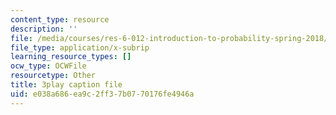 ```yaml
---
content_type: resource
description: ''
file: /media/courses/res-6-012-introduction-to-probability-spring-2018/e038a686ea9c2ff37b0770176fe4946a_8odFouBR2wE.srt
file_type: application/x-subrip
learning_resource_types: []
ocw_type: OCWFile
resourcetype: Other
title: 3play caption file
uid: e038a686-ea9c-2ff3-7b07-70176fe4946a
---
```

